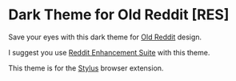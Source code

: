 # Dark Theme for Old Reddit [RES]
Save your eyes with this dark theme for [Old Reddit](https://old.reddit.com) design. 

I suggest you use [Reddit Enhancement Suite](https://redditenhancementsuite.com/) with this theme.

This theme is for the [Stylus](https://add0n.com/stylus.html) browser extension.
